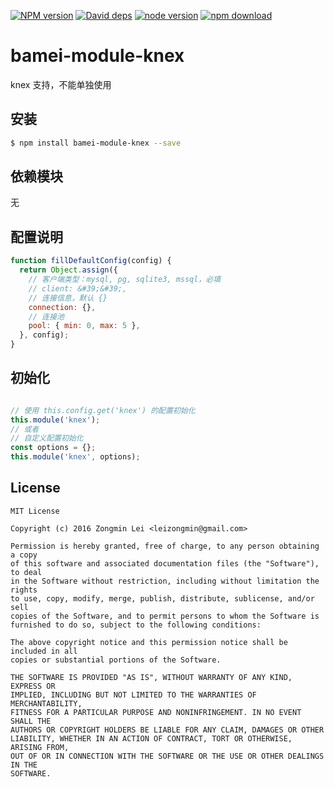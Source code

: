 [![NPM version][npm-image]][npm-url]
[![David deps][david-image]][david-url]
[![node version][node-image]][node-url]
[![npm download][download-image]][download-url]

[npm-image]: https://img.shields.io/npm/v/bamei-module-knex.svg?style=flat-square
[npm-url]: https://npmjs.org/package/bamei-module-knex
[david-image]: https://img.shields.io/david/leizongmin/bamei.svg?style=flat-square
[david-url]: https://david-dm.org/leizongmin/bamei
[node-image]: https://img.shields.io/badge/node.js-%3E=_4.0-green.svg?style=flat-square
[node-url]: http://nodejs.org/download/
[download-image]: https://img.shields.io/npm/dm/bamei-module-knex.svg?style=flat-square
[download-url]: https://npmjs.org/package/bamei-module-knex

# bamei-module-knex

knex 支持，不能单独使用

## 安装

```bash
$ npm install bamei-module-knex --save
```

## 依赖模块

无


## 配置说明

```javascript
function fillDefaultConfig(config) {
  return Object.assign({
    // 客户端类型：mysql, pg, sqlite3, mssql，必填
    // client: &#39;&#39;,
    // 连接信息，默认 {}
    connection: {},
    // 连接池
    pool: { min: 0, max: 5 },
  }, config);
}
```

## 初始化

```javascript

// 使用 this.config.get('knex') 的配置初始化
this.module('knex');
// 或者
// 自定义配置初始化
const options = {};
this.module('knex', options);
```

## License

```
MIT License

Copyright (c) 2016 Zongmin Lei <leizongmin@gmail.com>

Permission is hereby granted, free of charge, to any person obtaining a copy
of this software and associated documentation files (the "Software"), to deal
in the Software without restriction, including without limitation the rights
to use, copy, modify, merge, publish, distribute, sublicense, and/or sell
copies of the Software, and to permit persons to whom the Software is
furnished to do so, subject to the following conditions:

The above copyright notice and this permission notice shall be included in all
copies or substantial portions of the Software.

THE SOFTWARE IS PROVIDED "AS IS", WITHOUT WARRANTY OF ANY KIND, EXPRESS OR
IMPLIED, INCLUDING BUT NOT LIMITED TO THE WARRANTIES OF MERCHANTABILITY,
FITNESS FOR A PARTICULAR PURPOSE AND NONINFRINGEMENT. IN NO EVENT SHALL THE
AUTHORS OR COPYRIGHT HOLDERS BE LIABLE FOR ANY CLAIM, DAMAGES OR OTHER
LIABILITY, WHETHER IN AN ACTION OF CONTRACT, TORT OR OTHERWISE, ARISING FROM,
OUT OF OR IN CONNECTION WITH THE SOFTWARE OR THE USE OR OTHER DEALINGS IN THE
SOFTWARE.
```

